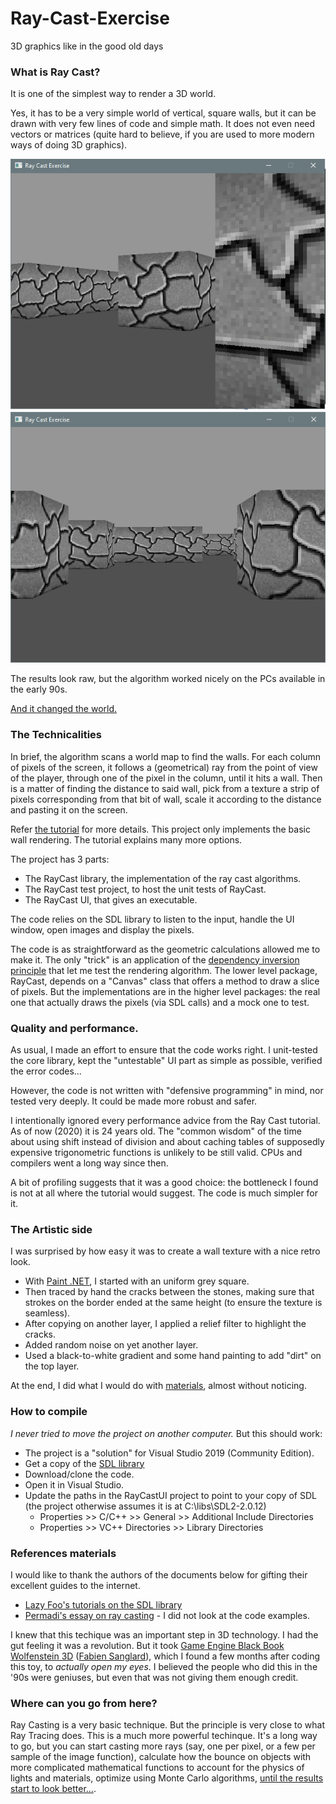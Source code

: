 # Ray-Cast-Exercise
3D graphics like in the good old days

### What is Ray Cast?
It is one of the simplest way to render a 3D world.

Yes, it has to be a very simple world of vertical, square walls, but it can be drawn with very few lines of code and simple math.
It does not even need vectors or matrices (quite hard to believe, if you are used to more modern ways of doing 3D graphics).

![Sample screeshot 1](https://github.com/stefanos-86/Ray-Cast-Exercise/blob/master/Screenshot1.png "")
![Sample screeshot 2](https://github.com/stefanos-86/Ray-Cast-Exercise/blob/master/Screenshot2.png "")


The results look raw, but the algorithm worked nicely on the PCs available in the early 90s.

[And it changed the world.](https://archive.org/details/msdos_Wolfenstein_3D_1992)

### The Technicalities

In brief, the algorithm scans a world map to find the walls. For each column of pixels of the screen, it follows a (geometrical)
ray from the point of view of the player, through one of the pixel in the column, until it hits a wall. Then is a matter of
finding the distance to said wall, pick from a texture a strip of pixels corresponding from that bit of wall, scale it according to 
the distance and pasting it on the screen.

Refer [the tutorial](https://permadi.com/1996/05/ray-casting-tutorial-table-of-contents/) for more details.
This project only implements the basic wall rendering. The tutorial explains many more options.

The project has 3 parts:
* The RayCast library, the implementation of the ray cast algorithms.
* The RayCast test project, to host the unit tests of RayCast.
* The RayCast UI, that gives an executable.

The code relies on the SDL library to listen to the input, handle the UI window, open images and display the pixels.

The code is as straightforward as the geometric calculations allowed me to make it.
The only "trick" is an application of the [dependency inversion principle](https://en.wikipedia.org/wiki/Dependency_inversion_principle)
that let me test the rendering algorithm. The lower level package, RayCast, depends on a "Canvas" class that offers a method to draw a slice of pixels.
But the implementations are in the higher level packages: the real one that actually draws the pixels (via SDL calls) and a mock one to test.

### Quality and performance.
As usual, I made an effort to ensure that the code works right. I unit-tested the core library, kept the "untestable" UI 
part as simple as possible, verified the error codes...

However, the code is not written with "defensive programming" in mind, nor tested very deeply. It could be made more robust and safer.

I intentionally ignored every performance advice from the Ray Cast tutorial. As of now (2020) it is 24 years old. The "common wisdom" of the time
about using shift instead of division and about caching tables of supposedly expensive trigonometric functions is unlikely to be still valid.
CPUs and compilers went a long way since then.

A bit of profiling suggests that it was a good choice: the bottleneck I found is not at all where the tutorial would suggest. The code is much simpler for it.

### The Artistic side
I was surprised by how easy it was to create a wall texture with a nice retro look.
* With [Paint .NET](https://www.getpaint.net/), I started with an uniform grey square.
* Then traced by hand the cracks between the stones, making sure that strokes on the border ended at the same height (to ensure the texture is seamless).
* After copying on another layer, I applied a relief filter to highlight the cracks.
* Added random noise on yet another layer.
* Used a black-to-white gradient and some hand painting to add "dirt" on the top layer.

At the end, I did what I would do with [materials](https://docs.blender.org/manual/en/2.80/editors/shader_editor/index.html), almost without noticing.


### How to compile
*I never tried to move the project on another computer.* But this should work:

* The project is a "solution" for Visual Studio 2019 (Community Edition).
* Get a copy of the [SDL library](https://www.libsdl.org/index.php)
* Download/clone the code.
* Open it in Visual Studio.
* Update the paths in the RayCastUI project to point to your copy of SDL (the project otherwise assumes it is at C:\libs\SDL2-2.0.12)
  * Properties >> C/C++ >> General >> Additional Include Directories
  * Properties >> VC++ Directories >> Library Directories
  

### References materials
I would like to thank the authors of the documents below for gifting their excellent guides to the internet.

* [Lazy Foo's tutorials on the SDL library](https://lazyfoo.net/tutorials/SDL/index.php)
* [Permadi's essay on ray casting](https://permadi.com/1996/05/ray-casting-tutorial-table-of-contents/) - I did not look at the code examples.

I knew that this techique was an important step in 3D technology. I had the gut feeling it was a revolution. But it took [Game Engine Black Book Wolfenstein 3D](https://github.com/fabiensanglard/gebbwolf3) ([Fabien Sanglard](https://fabiensanglard.net/gebbwolf3d/)), which I found a few months after coding this toy, to *actually open my eyes*. I believed the people who did this in the '90s were geniuses, but even that was not giving them enough credit.


### Where can you go from here?
Ray Casting is a very basic technique. But the principle is very close to what Ray Tracing does. This is a much more powerful techinque.
It's a long way to go, but you can start casting more rays (say, one per pixel, or a few per sample of the image function), calculate how the 
bounce on objects with more complicated mathematical functions to account for the physics of lights and materials, optimize using Monte Carlo algorithms, 
[until the results start to look better...](http://www.pbr-book.org/).
